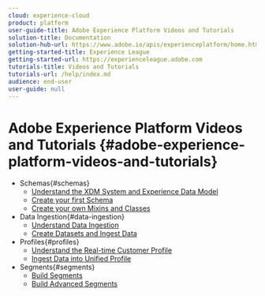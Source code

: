 ```yaml
---
cloud: experience-cloud
product: platform
user-guide-title: Adobe Experience Platform Videos and Tutorials
solution-title: Documentation
solution-hub-url: https://www.adobe.io/apis/experienceplatform/home.html
getting-started-title: Experience League
getting-started-url: https://experienceleague.adobe.com
tutorials-title: Videos and Tutorials
tutorials-url: /help/index.md
audience: end-user
user-guide: null
---
```


# Adobe Experience Platform Videos and Tutorials {#adobe-experience-platform-videos-and-tutorials}

+ Schemas{#schemas}
  + [Understand the XDM System and Experience Data Model](schemas/xdm-system-and-experience-data-model-feature-video-understand.md)
  + [Create your first Schema](schemas/schemas-feature-video-use.md)
  + [Create your own Mixins and Classes](schemas/mixins-and-classes-feature-video-use.md)
+ Data Ingestion{#data-ingestion}
  + [Understand Data Ingestion](datasets/data-ingestion-feature-video-understand.md)
  + [Create Datasets and Ingest Data](datasets/datasets-feature-video-use.md)
+ Profiles{#profiles}
  + [Understand the Real-time Customer Profile](profiles/real-time-customer-profile-feature-video-understand.md)
  + [Ingest Data into Unified Profile](profiles/data-ingestion-into-profile-feature-video-use.md)
+ Segments{#segments}
  + [Build Segments](segments/segmentation-feature-video-use.md)
  + [Build Advanced Segments](segments/advanced-segmentation-feature-video-use.md)
